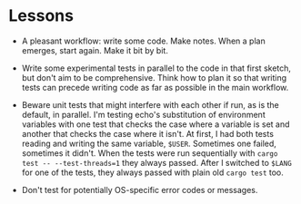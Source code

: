 # Lessons

- A pleasant workflow: write some code. Make notes. When a plan emerges, start again. Make it bit by bit.

- Write some experimental tests in parallel to the code in that first sketch, but don't aim to be comprehensive. Think how to plan it so that writing tests can precede writing code as far as possible in the main workflow.

- Beware unit tests that might interfere with each other if run, as is the default, in parallel. I'm testing echo's substitution of environment variables with one test that checks the case where a variable is set and another that checks the case where it isn't. At first, I had both tests reading and writing the same variable, `$USER`. Sometimes one failed, sometimes it didn't. When the tests were run sequentially with `cargo test -- --test-threads=1` they always passed. After I switched to `$LANG` for one of the tests, they always passed with plain old `cargo test` too.

- Don't test for potentially OS-specific error codes or messages.
